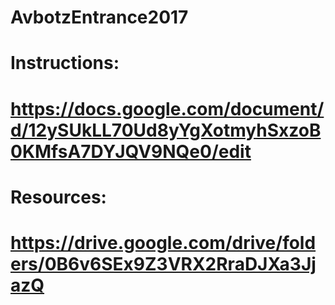# AvbotzEntrance2017
# Instructions:
# https://docs.google.com/document/d/12ySUkLL70Ud8yYgXotmyhSxzoB0KMfsA7DYJQV9NQe0/edit
# Resources:
# https://drive.google.com/drive/folders/0B6v6SEx9Z3VRX2RraDJXa3JjazQ
